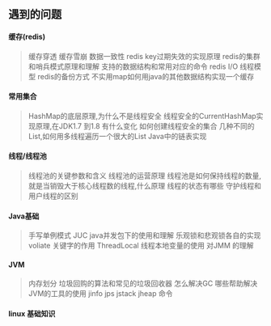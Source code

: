 ## 遇到的问题
#### 缓存(redis)
> 缓存穿透
> 缓存雪崩
> 数据一致性
> redis key过期失效的实现原理
> redis的集群和哨兵模式原理和理解
> 支持的数据结构和常用对应的命令
> redis I/O 线程模型
> redis的备份方式
> 不实用map如何用java的其他数据结构实现一个缓存

#### 常用集合
> HashMap的底层原理,为什么不是线程安全
> 线程安全的CurrentHashMap实现原理,在JDK1.7 到1.8 有什么变化
> 如何创建线程安全的集合
> 几种不同的List,如何用多线程遍历一个很大的List
> Java中的链表实现


#### 线程/线程池
> 线程池的关键参数和含义
> 线程池的运营原理
> 线程池是如何保持线程的数量,就是当销毁大于核心线程数的线程,什么原理
> 线程的状态有哪些
> 守护线程和用户线程的区别

#### Java基础
> 手写单例模式
> JUC java并发包下的使用和理解
> 乐观锁和悲观锁各自的实现
> voliate 关键字的作用
> ThreadLocal 线程本地变量的使用
> 对JMM 的理解

#### JVM 
> 内存划分
> 垃圾回购的算法和常见的垃圾回收器
> 怎么解决GC 
> 哪些帮助解决JVM的工具的使用 jinfo jps jstack jheap 命令


#### linux 基础知识

